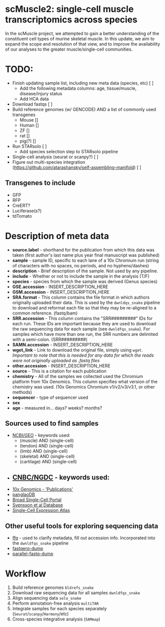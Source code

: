 # **scMuscle2:** single-cell muscle transcriptomics across species
In the scMuscle project, we attempted to gain a better understanding of the constituent cell types of murine skeletal muscle. In this update, we aim to expand the scope and resolution of that view, and to improve the availability of our analyses to the greater muscle/single-cell communities.

# **TODO:**
- Finish updating sample list, including new meta data (species, etc) [ ]
  - Add the following metadata columns: age, tissue/muscle, disease/injury status
  - Add HCA data
- Download fastqs [ ]
- Build reference genomes (w/ GENCODE) AND a list of commonly used transgenes
  - Mouse []
  - Human []
  - ZF []
  - rat []
  - pig(?) []
- Run STARsolo [ ]
  - Add species selection step to STARsolo pipeline
- Single-cell analysis (seurat or scanpy?) [ ]
- Figure out multi-species integration (https://github.com/atarashansky/self-assembling-manifold) [ ]

## Transgenes to include
- GFP
- RFP
- CreERT?
- Luciferase(s?)
- tdTomato

# Description of meta data
- **source.label** - shorthand for the publication from which this data was taken (first author's last name plus year final manuscript was published)
- **sample** - sample ID, specific to each lane of a 10x Chromium run (string of characters with no spaces, no periods, and no hyphens/dashes)
- **description** - Brief description of the sample. Not used by any pipeline.
- **include** - Whether or not to include the sample in the analysis (T/F)
- **species** - species from which the sample was derived (Genus species)
- **GSE.accession** - INSERT_DESCRIPTION_HERE
- **GSM.accession** - INSERT_DESCRIPTION_HERE
- **SRA.format** - This column contains the file format in which authors originally uploaded their data. This is used by the `dwnldqs_snake` pipeline to download and reformat each file so that they may be re-aligned to a common reference. (fastq/bam)
- **SRR.accession** - This column contains the "SRR#########" IDs for each run. These IDs are important because they are used to download the raw sequencing data for each sample (see `dwnldfqs_snake`). For samples which have more than one run, the SRR numbers are delimited with a semi-colon. (SRR#########)
- **SAMN.accession** - INSERT_DESCRIPTION_HERE
- **wget_link** - Link to download the original file, simply using `wget`. *Important to note that this is needed for any data for which the reads were not originally uploaded as .fastq files*
- **other.accession** - INSERT_DESCRIPTION_HERE
- **source** - This is a citation for each publication
- **chemistry** - All of the samples we collected used the Chromium platform from 10x Genomics. This column specifies what version of the chemistry was used. (10x Genomics Chromium v1/v2/v3/v3.1, or other methods)
- **sequencer** - type of sequencer used
- **sex**
- **age** - measured in... days? weeks? months?

## Sources used to find samples
- [NCBI/GEO](https://www.ncbi.nlm.nih.gov/geo/) - keywords used:
  - (muscle) AND (single-cell)
  - (tendon) AND (single-cell)
  - (limb) AND (single-cell)
  - (skeletal) AND (single-cell)
  - (cartilage) AND (single-cell)
- [CNBC/NGDC](https://ngdc.cncb.ac.cn/) - keywords used:
  -
- [10x Genomics - 'Publications'](https://www.10xgenomics.com/resources/publications)
- [panglaoDB](https://panglaodb.se/)
- [Broad Single-Cell Portal](https://singlecell.broadinstitute.org/single_cell)
- [Svensson et al Database](http://www.nxn.se/single-cell-studies/gui)
- [Single-Cell Expression Atlas](https://www.ebi.ac.uk/gxa/sc/home)

## Other useful tools for exploring sequencing data
- [ffq](https://github.com/pachterlab/ffq) - used to clarify metadata, fill out accession info. Incorporated into the `dwnldfqs_snake` pipeline
- [fastqerq-dump](https://github.com/ncbi/sra-tools/wiki/HowTo:-fasterq-dump)
- [parallel-fastq-dump](https://github.com/rvalieris/parallel-fastq-dump)


# **Workflow**
1. Build reference genomes `bldrefs_snake`
2. Download raw sequencing data for all samples `dwnldfqs_snake`
3. Align sequencing data `solo_snake`
4. Perform annotation-free analysis `multiTAR`
5. Integrate samples for each species separately (`Seurat`/`scanpy`/`Harmony`/etc)
6. Cross-species integrative analysis (`SAMmap`)
